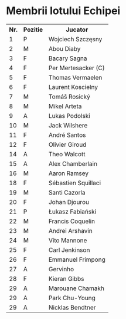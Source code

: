 # Membrii lotului Echipei
<table>
	<tr>
		<th>Nr.</th>
		<th>Pozitie</th>
		<th>Jucator</th>
	</tr>
	<tr><td>1</td><td>P</td><td>Wojciech Szczęsny</td></tr>
	<tr><td>2</td><td>M</td><td>Abou Diaby</td></tr>
	<tr><td>3</td><td>F</td><td>Bacary Sagna</td></tr>
	<tr><td>4</td><td>F</td><td>Per Mertesacker (C)</td></tr>
	<tr><td>5</td><td>F</td><td>Thomas Vermaelen</td></tr>
	<tr><td>6</td><td>F</td><td>Laurent Koscielny</td></tr>
	<tr><td>7</td><td>M</td><td>Tomáš Rosický</td></tr>
	<tr><td>8</td><td>M</td><td>Mikel Arteta</td></tr>
	<tr><td>9</td><td>A</td><td>Lukas Podolski</td></tr>
	<tr><td>10</td><td>M</td><td>Jack Wilshere</td></tr>
	<tr><td>11</td><td>F</td><td>André Santos</td></tr>
	<tr><td>12</td><td>F</td><td>Olivier Giroud</td></tr>
	<tr><td>14</td><td>A</td><td>Theo Walcott</td></tr>
	<tr><td>15</td><td>A</td><td>Alex Chamberlain</td></tr>
	<tr><td>16</td><td>M</td><td>Aaron Ramsey</td></tr>
	<tr><td>18</td><td>F</td><td>Sébastien Squillaci</td></tr>
	<tr><td>19</td><td>M</td><td>Santi Cazorla</td></tr>
	<tr><td>20</td><td>F</td><td>Johan Djourou</td></tr>
	<tr><td>21</td><td>P</td><td>Łukasz Fabiański</td></tr>
	<tr><td>22</td><td>M</td><td>Francis Coquelin</td></tr>
	<tr><td>23</td><td>M</td><td>Andrei Arshavin</td></tr>
	<tr><td>24</td><td>M</td><td>Vito Mannone</td></tr>
	<tr><td>25</td><td>F</td><td>Carl Jenkinson</td></tr>
	<tr><td>26</td><td>F</td><td>Emmanuel Frimpong</td></tr>
	<tr><td>27</td><td>A</td><td>Gervinho</td></tr>
	<tr><td>28</td><td>F</td><td>Kieran Gibbs</td></tr>
	<tr><td>29</td><td>A</td><td>Marouane Chamakh</td></tr>
	<tr><td>29</td><td>A</td><td>Park Chu-Young</td></tr>
	<tr><td>29</td><td>A</td><td>Nicklas Bendtner</td></tr>
</table>